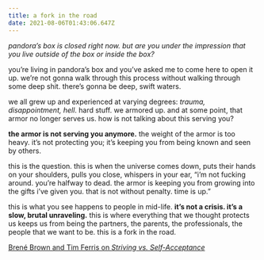 ```yaml
---
title: a fork in the road
date: 2021-08-06T01:43:06.647Z
---
```


*pandora’s box is closed right now. but are you under the impression that you live outside of the box or inside the box?*

you’re living in pandora’s box and you’ve asked me to come here to open it up. we’re not gonna walk through this process without walking through some deep shit. there’s gonna be deep, swift waters.

we all grew up and experienced at varying degrees: *trauma, disappointment, hell*. hard stuff. we armored up. and at some point, that armor no longer serves us. how is not talking about this serving you?

**the armor is not serving you anymore.** the weight of the armor is too heavy. it’s not protecting you; it’s keeping you from being known and seen by others.

this is the question. this is when the universe comes down, puts their hands on your shoulders, pulls you close, whispers in your ear, “i’m not fucking around. you’re halfway to dead. the armor is keeping you from growing into the gifts i’ve given you. that is not without penalty. time is up.”

this is what you see happens to people in mid-life. **it’s not a crisis. it’s a slow, brutal unraveling.** this is where everything that we thought protects us keeps us from being the partners, the parents, the professionals, the people that we want to be. this is a fork in the road.

[Brené Brown and Tim Ferris on *Striving vs. Self-Acceptance*](https://www.youtube.com/watch?v=Wh5SUF0gPWQ)